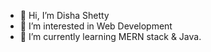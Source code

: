 - 👋 Hi, I’m Disha Shetty
- 👀 I’m interested in Web Development
- 🌱 I’m currently learning MERN stack & Java.
  


<!---
Dishashetty546/Dishashetty546 is a ✨ special ✨ repository because its `README.md` (this file) appears on your GitHub profile.
You can click the Preview link to take a look at your changes.
--->

